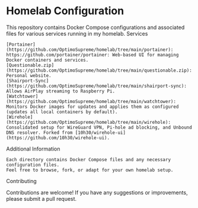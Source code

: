 # Homelab Configuration

This repository contains Docker Compose configurations and associated files for various services running in my homelab.
Services

    [Portainer](https://github.com/OptimoSupreme/homelab/tree/main/portainer): https://github.com/portainer/portainer: Web-based UI for managing Docker containers and services.
    [Questionable.zip](https://github.com/OptimoSupreme/homelab/tree/main/questionable.zip): Personal website.
    [Shairport-Sync](https://github.com/OptimoSupreme/homelab/tree/main/shairport-sync): Allows AirPlay streaming to Raspberry Pi.
    [Watchtower](https://github.com/OptimoSupreme/homelab/tree/main/watchtower): Monitors Docker images for updates and applies them as configured (updates all local containers by default).
    [Wirehole](https://github.com/OptimoSupreme/homelab/tree/main/wirehole): Consolidated setup for WireGuard VPN, Pi-hole ad blocking, and Unbound DNS resolver. Forked from [10h30/wirehole-ui](https://github.com/10h30/wirehole-ui).

Additional Information

    Each directory contains Docker Compose files and any necessary configuration files.
    Feel free to browse, fork, or adapt for your own homelab setup.

Contributing

Contributions are welcome! If you have any suggestions or improvements, please submit a pull request.
